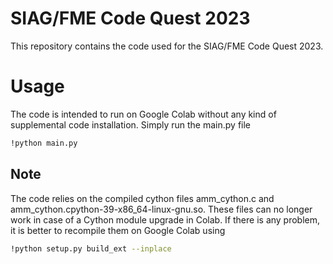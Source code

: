 # SIAG/FME Code Quest 2023
This repository contains the code used for the SIAG/FME Code Quest 2023.

# Usage
The code is intended to run on Google Colab without any kind of supplemental code installation.
Simply run the main.py file
```bash
!python main.py
```

## Note

The code relies on the compiled cython files amm_cython.c and amm_cython.cpython-39-x86_64-linux-gnu.so.
These files can no longer work in case of a Cython module upgrade in Colab. If there is any problem, it is better to
recompile them on Google Colab using
 ```bash
!python setup.py build_ext --inplace
```


   

